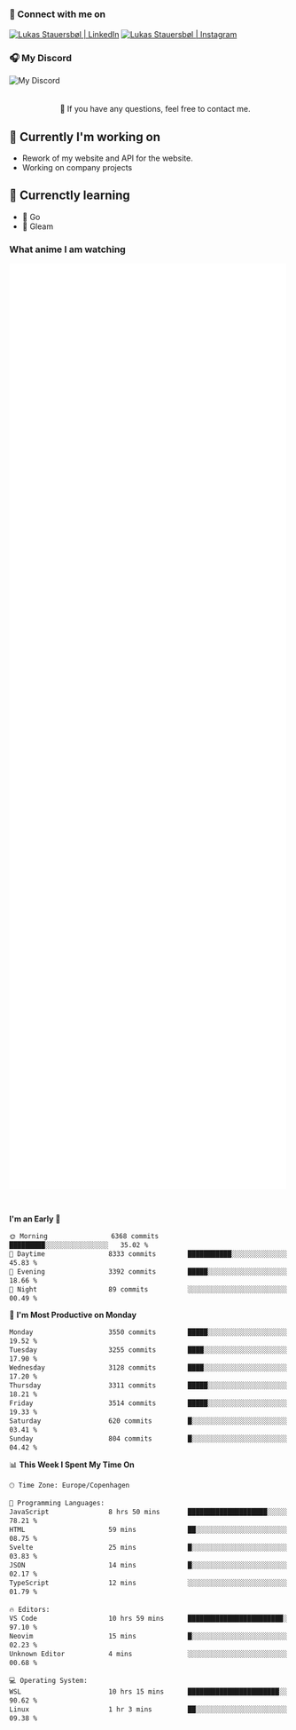 ### 🔗 Connect with me on
<a href="https://www.instagram.com/lukas_stauersbol" target="_blank"><img align="center" src="https://raw.githubusercontent.com/stauersbol/stauersbol/main/images/instagram.svg" alt="Lukas Stauersbøl | LinkedIn" width="30px"/></a>
<a href="https://www.linkedin.com/in/lukas-stauersbol/" target="_blank"><img align="center" src="https://raw.githubusercontent.com/stauersbol/stauersbol/main/images/linkedin.svg" alt="Lukas Stauersbøl | Instagram" width="30px"/></a>

<p align="center">
 <h3>🎧 My Discord</h3>
 <img align="left" height="55px" src="https://discord.c99.nl/widget/theme-2/147806323323568128.png" alt="My Discord" />
</p>

<br/>
<br/>
<br/>
💬 If you have any questions, feel free to contact me.

## 🔭 Currently I'm working on
- Rework of my website and API for the website.
- Working on company projects
 
## 🌱 Currenctly learning
- 💙 Go
- 💜 Gleam

### What anime I am watching
<a href="https://anilist.co/user/slashiy/" align="center"><img align="center" width="500px" src="metrics.plugin.personal.anilist.svg" /></a>

<br/>

<!--START_SECTION:waka-->
**I'm an Early 🐤** 

```text
🌞 Morning                6368 commits        █████████░░░░░░░░░░░░░░░░   35.02 % 
🌆 Daytime                8333 commits        ███████████░░░░░░░░░░░░░░   45.83 % 
🌃 Evening                3392 commits        █████░░░░░░░░░░░░░░░░░░░░   18.66 % 
🌙 Night                  89 commits          ░░░░░░░░░░░░░░░░░░░░░░░░░   00.49 % 
```
📅 **I'm Most Productive on Monday** 

```text
Monday                   3550 commits        █████░░░░░░░░░░░░░░░░░░░░   19.52 % 
Tuesday                  3255 commits        ████░░░░░░░░░░░░░░░░░░░░░   17.90 % 
Wednesday                3128 commits        ████░░░░░░░░░░░░░░░░░░░░░   17.20 % 
Thursday                 3311 commits        █████░░░░░░░░░░░░░░░░░░░░   18.21 % 
Friday                   3514 commits        █████░░░░░░░░░░░░░░░░░░░░   19.33 % 
Saturday                 620 commits         █░░░░░░░░░░░░░░░░░░░░░░░░   03.41 % 
Sunday                   804 commits         █░░░░░░░░░░░░░░░░░░░░░░░░   04.42 % 
```


📊 **This Week I Spent My Time On** 

```text
🕑︎ Time Zone: Europe/Copenhagen

💬 Programming Languages: 
JavaScript               8 hrs 50 mins       ████████████████████░░░░░   78.21 % 
HTML                     59 mins             ██░░░░░░░░░░░░░░░░░░░░░░░   08.75 % 
Svelte                   25 mins             █░░░░░░░░░░░░░░░░░░░░░░░░   03.83 % 
JSON                     14 mins             █░░░░░░░░░░░░░░░░░░░░░░░░   02.17 % 
TypeScript               12 mins             ░░░░░░░░░░░░░░░░░░░░░░░░░   01.79 % 

🔥 Editors: 
VS Code                  10 hrs 59 mins      ████████████████████████░   97.10 % 
Neovim                   15 mins             █░░░░░░░░░░░░░░░░░░░░░░░░   02.23 % 
Unknown Editor           4 mins              ░░░░░░░░░░░░░░░░░░░░░░░░░   00.68 % 

💻 Operating System: 
WSL                      10 hrs 15 mins      ███████████████████████░░   90.62 % 
Linux                    1 hr 3 mins         ██░░░░░░░░░░░░░░░░░░░░░░░   09.38 % 
```


<!--END_SECTION:waka-->
